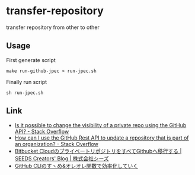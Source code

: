 # transfer-repository

transfer repository from other to other

## Usage

First generate script

```shell
make run-github-jpec > run-jpec.sh
```

Finally run script

```shell
sh run-jpec.sh
```

## Link

* [Is it possible to change the visibility of a private repo using the GitHub API? \- Stack Overflow](https://stackoverflow.com/questions/64732670/is-it-possible-to-change-the-visibility-of-a-private-repo-using-the-github-api)
* [How can I use the GitHub Rest API to update a repository that is part of an organization? \- Stack Overflow](https://stackoverflow.com/questions/64419340/how-can-i-use-the-github-rest-api-to-update-a-repository-that-is-part-of-an-orga)
* [Bitbucket CloudのプライベートリポジトリをすべてGithubへ移行する \| SEEDS Creators' Blog \| 株式会社シーズ](https://www.seeds-std.co.jp/blog/creators/2020-06-17-105100/)
* [GitHub CLIのすヽめ&オレオレ関数で効率化していく](https://zenn.dev/torahack/articles/d6b760fd11bf3a)
